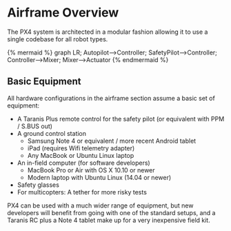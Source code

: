 # Airframe Overview

The PX4 system is architected in a modular fashion allowing it to use a single codebase for all robot types.

{% mermaid %}
graph LR;
  Autopilot-->Controller;
  SafetyPilot-->Controller;
  Controller-->Mixer;
  Mixer-->Actuator
{% endmermaid %}

## Basic Equipment

All hardware configurations in the airframe section assume a basic set of equipment:

  * A Taranis Plus remote control for the safety pilot (or equivalent with PPM / S.BUS out)
  * A ground control station
    * Samsung Note 4 or equivalent / more recent Android tablet
    * iPad (requires Wifi telemetry adapter)
    * Any MacBook or Ubuntu Linux laptop
  * An in-field computer (for software developers)
    * MacBook Pro or Air with OS X 10.10 or newer
    * Modern laptop with Ubuntu Linux (14.04 or newer)
  * Safety glasses
  * For multicopters: A tether for more risky tests

PX4 can be used with a much wider range of equipment, but new developers will benefit from going with one of the standard setups, and a Taranis RC plus a Note 4 tablet make up for a very inexpensive field kit.
